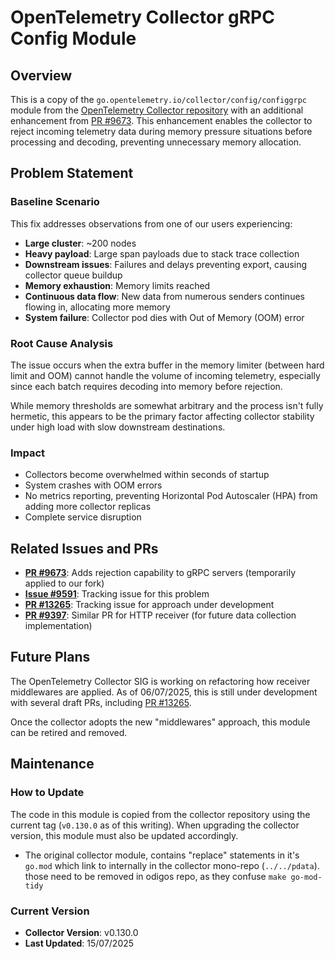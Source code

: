 # OpenTelemetry Collector gRPC Config Module

## Overview

This is a copy of the `go.opentelemetry.io/collector/config/configgrpc` module from the [OpenTelemetry Collector repository](https://github.com/open-telemetry/opentelemetry-collector/tree/main/config/configgrpc) with an additional enhancement from [PR #9673](https://github.com/open-telemetry/opentelemetry-collector/pull/9673). This enhancement enables the collector to reject incoming telemetry data during memory pressure situations before processing and decoding, preventing unnecessary memory allocation.

## Problem Statement

### Baseline Scenario

This fix addresses observations from one of our users experiencing:

- **Large cluster**: ~200 nodes
- **Heavy payload**: Large span payloads due to stack trace collection
- **Downstream issues**: Failures and delays preventing export, causing collector queue buildup
- **Memory exhaustion**: Memory limits reached
- **Continuous data flow**: New data from numerous senders continues flowing in, allocating more memory
- **System failure**: Collector pod dies with Out of Memory (OOM) error

### Root Cause Analysis

The issue occurs when the extra buffer in the memory limiter (between hard limit and OOM) cannot handle the volume of incoming telemetry, especially since each batch requires decoding into memory before rejection.

While memory thresholds are somewhat arbitrary and the process isn't fully hermetic, this appears to be the primary factor affecting collector stability under high load with slow downstream destinations.

### Impact

- Collectors become overwhelmed within seconds of startup
- System crashes with OOM errors
- No metrics reporting, preventing Horizontal Pod Autoscaler (HPA) from adding more collector replicas
- Complete service disruption

## Related Issues and PRs

- **[PR #9673](https://github.com/open-telemetry/opentelemetry-collector/pull/9673)**: Adds rejection capability to gRPC servers (temporarily applied to our fork)
- **[Issue #9591](https://github.com/open-telemetry/opentelemetry-collector/issues/9591)**: Tracking issue for this problem
- **[PR #13265](https://github.com/open-telemetry/opentelemetry-collector/pull/13265)**: Tracking issue for approach under development
- **[PR #9397](https://github.com/open-telemetry/opentelemetry-collector/pull/9397)**: Similar PR for HTTP receiver (for future data collection implementation)

## Future Plans

The OpenTelemetry Collector SIG is working on refactoring how receiver middlewares are applied. As of 06/07/2025, this is still under development with several draft PRs, including [PR #13265](https://github.com/open-telemetry/opentelemetry-collector/pull/13265).

Once the collector adopts the new "middlewares" approach, this module can be retired and removed.

## Maintenance

### How to Update

The code in this module is copied from the collector repository using the current tag (`v0.130.0` as of this writing). When upgrading the collector version, this module must also be updated accordingly.

- The original collector module, contains "replace" statements in it's `go.mod` which link to internally in the collector mono-repo (`../../pdata`). those need to be removed in odigos repo, as they confuse `make go-mod-tidy`

### Current Version

- **Collector Version**: v0.130.0
- **Last Updated**: 15/07/2025

